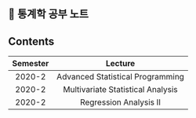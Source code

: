 ## 🌴 통계학 공부 노트


## Contents

|       Semester       | Lecture |
|:----------------:|:----------------------------------------:|
| 2020-2 |   Advanced Statistical Programming |
| 2020-2 |   Multivariate Statistical Analysis |
| 2020-2 |   Regression Analysis II |
